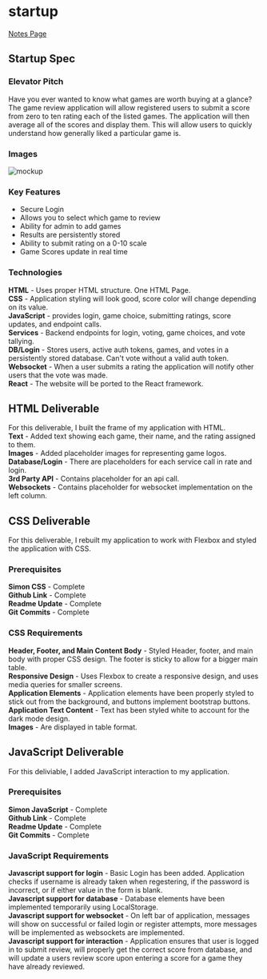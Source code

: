 # startup

[Notes Page](https://github.com/princecal/startup/blob/main/notes.md)

## Startup Spec
### Elevator Pitch
Have you ever wanted to know what games are worth buying at a glance? The game review application will allow registered users to submit a score from zero to ten rating each of the listed games. The application will then average all of the scores and display them. This will allow users to quickly understand how generally liked a particular game is.
### Images
![mockup](https://github.com/princecal/startup/assets/89960425/011e1390-0d45-4841-971c-1058ef5a23f3)

### Key Features
* Secure Login
* Allows you to select which game to review
* Ability for admin to add games
* Results are persistently stored
* Ability to submit rating on a 0-10 scale
* Game Scores update in real time
### Technologies
**HTML** - Uses proper HTML structure. One HTML Page.  
**CSS** - Application styling will look good, score color will change depending on its value.  
**JavaScript** - provides login, game choice, submitting ratings, score updates, and endpoint calls.  
**Services** - Backend endpoints for login, voting, game choices, and vote tallying.  
**DB/Login** - Stores users, active auth tokens, games, and votes in a persistently stored database. Can't vote without a valid auth token.  
**Websocket** - When a user submits a rating the application will notify other users that the vote was made.  
**React** - The website will be ported to the React framework.  

## HTML Deliverable
For this deliverable, I built the frame of my application with HTML.   
**Text** - Added text showing each game, their name, and the rating assigned to them.  
**Images** - Added placeholder images for representing game logos.  
**Database/Login** - There are placeholders for each service call in rate and login.  
**3rd Party API** - Contains placeholder for an api call.  
**Websockets** - Contains placeholder for websocket implementation on the left column.  

## CSS Deliverable  
For this deliverable, I rebuilt my application to work with Flexbox and styled the application with CSS.  
### Prerequisites  
**Simon CSS** - Complete  
**Github Link** - Complete  
**Readme Update** - Complete  
**Git Commits** - Complete  
### CSS Requirements  
**Header, Footer, and Main Content Body** - Styled Header, footer, and main body with proper CSS design. The footer is sticky to allow for a bigger main table.  
**Responsive Design** - Uses Flexbox to create a responsive design, and uses media queries for smaller screens.   
**Application Elements** - Application elements have been properly styled to stick out from the background, and buttons implement bootstrap buttons.  
**Application Text Content** - Text has been styled white to account for the dark mode design.  
**Images** - Are displayed in table format.  

## JavaScript Deliverable  
For this deliviable, I added JavaScript interaction to my application.  
### Prerequisites  
**Simon JavaScript** - Complete  
**Github Link** - Complete  
**Readme Update** - Complete  
**Git Commits** - Complete  
### JavaScript Requirements  
**Javascript support for login** - Basic Login has been added. Application checks if username is already taken when regestering, if the password is incorrect, or if either value in the form is blank.  
**Javascript support for database** - Database elements have been implemented temporarily using LocalStorage.  
**Javascript support for websocket** - On left bar of application, messages will show on successful or failed login or register attempts, more messages will be implemented as websockets are implemented.  
**Javascript support for interaction** - Application ensures that user is logged in to submit review, will properly get the correct score from database, and will update a users review score upon entering a score for a game they have already reviewed.  
